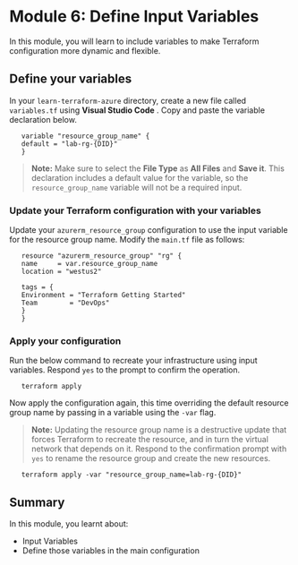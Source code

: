 # Module 6: Define Input Variables

In this module, you will learn to include variables to make Terraform configuration more dynamic and flexible.

## Define your variables

In your `learn-terraform-azure` directory, create a new file called `variables.tf` using **Visual Studio Code** . Copy and paste the variable declaration below.

   ```
      variable "resource_group_name" {
      default = "lab-rg-{DID}"
      }
   ```
   
   >**Note:** Make sure to select the **File Type** as **All Files** and **Save it**.
   >This declaration includes a default value for the variable, so the `resource_group_name` variable will not be a required input.

### Update your Terraform configuration with your variables

Update your `azurerm_resource_group` configuration to use the input variable for the resource group name. Modify the `main.tf` file as follows:

   ```
      resource "azurerm_resource_group" "rg" {
      name     = var.resource_group_name
      location = "westus2"
      
      tags = {
      Environment = "Terraform Getting Started"
      Team        = "DevOps"
      }
      }
   ```
   
### Apply your configuration

Run the below command to recreate your infrastructure using input variables. Respond `yes` to the prompt to confirm the operation.

   ```
      terraform apply
   ```
   
Now apply the configuration again, this time overriding the default resource group name by passing in a variable using the `-var` flag.
>**Note:** Updating the resource group name is a destructive update that forces Terraform to recreate the resource, and in turn the virtual network that depends on it. Respond to the confirmation prompt with `yes` to rename the resource group and create the new resources.

   ```
      terraform apply -var "resource_group_name=lab-rg-{DID}"
   ```
   
## Summary

In this module, you learnt about:

   - Input Variables
   - Define those variables in the main configuration

